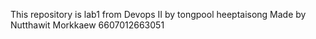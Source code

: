This repository is lab1 from  Devops II by tongpool heeptaisong 
Made by Nutthawit Morkkaew 6607012663051
